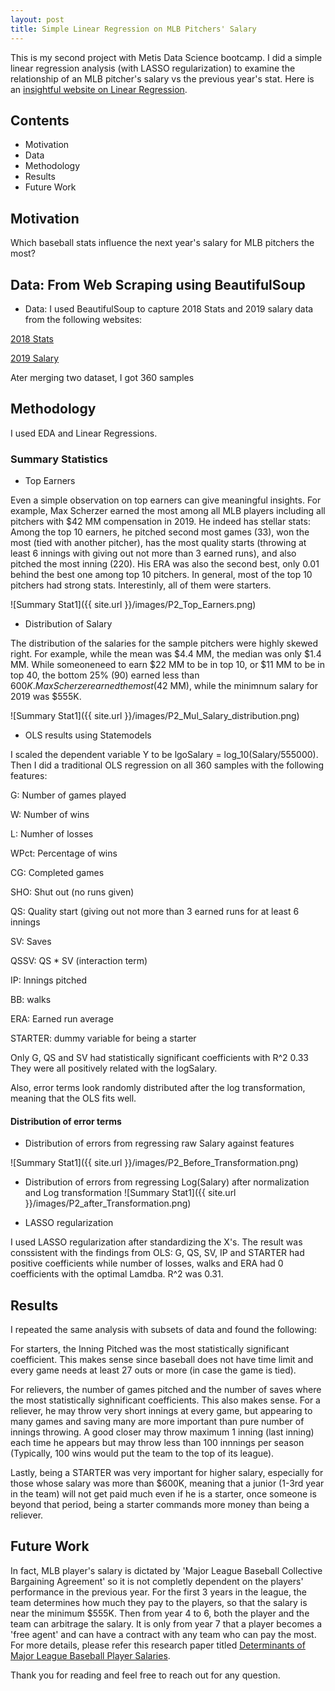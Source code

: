 ```yaml
---
layout: post
title: Simple Linear Regression on MLB Pitchers' Salary
---
```


This is my second project with Metis Data Science bootcamp.
I did a simple linear regression analysis (with LASSO regularization) to examine the relationship of an MLB pitcher's salary vs the previous year's stat.
Here is an [insightful website on Linear Regression](https://www.analyticsvidhya.com/blog/2017/06/a-comprehensive-guide-for-linear-ridge-and-lasso-regression/).

## Contents

* Motivation
* Data
* Methodology
* Results
* Future Work


## Motivation

Which baseball stats influence the next year's salary for MLB pitchers the most?


## Data: From Web Scraping using BeautifulSoup

* Data: I used BeautifulSoup to capture 2018 Stats and 2019 salary data from the following websites:

[2018 Stats](https://www.foxsports.com/mlb/stats?season=2018&category=PITCHING&group=1&sort=2&time=0&pos=0&qual=1&sortOrder=0&splitType=0&page=1&statID=0)

[2019 Salary](https://www.usatoday.com/sports/mlb/salaries/)

Ater merging two dataset, I got 360 samples 

## Methodology

I used EDA and Linear Regressions.

### Summary Statistics

* Top Earners

Even a simple observation on top earners can give meaningful insights. For example, Max Scherzer earned the most among all MLB players including all pitchers with $42 MM compensation in 2019. He indeed has stellar stats: Among the top 10 earners, he pitched second most games (33), won the most (tied with another pitcher), has the most quality starts (throwing at least 6 innings with giving out not more than 3 earned runs), and also pitched the most inning (220). His ERA was also the second best, only 0.01 behind the best one among top 10 pitchers. In general, most of the top 10 pitchers had strong stats. Interestinly, all of them were starters.

![Summary Stat1]({{ site.url }}/images/P2_Top_Earners.png)

* Distribution of Salary

The distribution of the salaries for the sample pitchers were highly skewed right. For example, while the mean was $4.4 MM, the median was only $1.4 MM. While someoneneed to earn $22 MM to be in top 10, or $11 MM to be in top 40, the bottom 25% (90) earned less than $600K. Max Scherzer earned the most ($42 MM), while the minimnum salary for 2019 was $555K.


![Summary Stat1]({{ site.url }}/images/P2_Mul_Salary_distribution.png)

* OLS results using Statemodels

I scaled the dependent variable Y to be lgoSalary = log_10(Salary/555000). Then I did a traditional OLS regression on all 360 samples with the following features:

G: Number of games played

W: Number of wins

L: Numher of losses

WPct: Percentage of wins

CG: Completed games

SHO: Shut out (no runs given)

QS: Quality start (giving out not more than 3 earned runs for at least 6 innings

SV: Saves

QSSV: QS * SV (interaction term)

IP: Innings pitched

BB: walks

ERA: Earned run average

STARTER: dummy variable for being a starter

Only G, QS and SV had statistically significant coefficients with R^2 0.33
They were all positively related with the logSalary.

Also, error terms look randomly distributed after the log transformation, meaning that the OLS fits well.

#### Distribution of error terms

* Distribution of errors from regressing raw Salary against features

![Summary Stat1]({{ site.url }}/images/P2_Before_Transformation.png)

* Distribution of errors from regressing Log(Salary) after normalization and Log transformation
![Summary Stat1]({{ site.url }}/images/P2_after_Transformation.png)


* LASSO regularization

I used LASSO regularization after standardizing the X's. The result was conssistent with the findings from OLS: G, QS, SV, IP and STARTER had positive coefficients while number of losses, walks and ERA had 0 coefficients with the optimal Lamdba. R^2 was 0.31.


## Results

I repeated the same analysis with subsets of data and found the following:

For starters, the Inning Pitched was the most statistically significant coefficient. This makes sense since baseball does not have time limit and every game needs at least 27 outs or more (in case the game is tied).

For relievers, the number of games pitched and the number of saves where the most statistically sighnificant coefficients. This also makes sense. For a reliever, he may throw very short innings at every game, but appearing to many games and saving many are more important than pure number of innings throwing. A good closer may throw maximum 1 inning (last inning) each time he appears but may throw less than 100 innnings per season (Typically, 100 wins would put the team to the top of its league).

Lastly, being a STARTER was very important for higher salary, especially for those whose salary was more than $600K, meaning that a junior (1-3rd year in the team) will not get paid much even if he is a starter, once someone is beyond that period, being a starter commands more money than being a reliever.


## Future Work

In fact, MLB player's salary is dictated by 'Major League Baseball Collective Bargaining Agreement' so it is not completly dependent on the players' performance in the previous year.
For the first 3 years in the league, the team determines how much they pay to the players, so that the salary is near the minimum $555K.
Then from year 4 to 6, both the player and the team can arbitrage the salary. It is only from year 7 that a player becomes a 'free agent' and can have a contract with any team who can pay the most. For more details, please refer this research paper titled [Determinants of Major League Baseball Player Salaries](https://surface.syr.edu/cgi/viewcontent.cgi?article=1098&context=honors_capstone).

Thank you for reading and feel free to reach out for any question.


